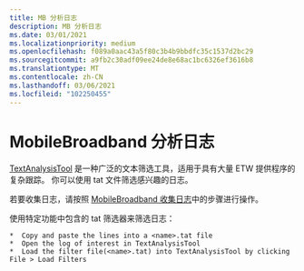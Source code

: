 ```yaml
---
title: MB 分析日志
description: MB 分析日志
ms.date: 03/01/2021
ms.localizationpriority: medium
ms.openlocfilehash: f089a0aac43a5f80c3b4b9bbdfc35c1537d2bc29
ms.sourcegitcommit: a9fb2c30adf09ee24de8e68ac1bc6326ef3616b8
ms.translationtype: MT
ms.contentlocale: zh-CN
ms.lasthandoff: 03/06/2021
ms.locfileid: "102250455"
---
```

# <a name="mobilebroadband-analyzing-logs"></a>MobileBroadband 分析日志

[TextAnalysisTool](https://github.com/TextAnalysisTool/Releases) 是一种广泛的文本筛选工具，适用于具有大量 ETW 提供程序的复杂跟踪。 你可以使用 tat 文件筛选感兴趣的日志。

若要收集日志，请按照 [MobileBroadband 收集日志](mb-collecting-logs.md)中的步骤进行操作。

使用特定功能中包含的 tat 筛选器来筛选日志：

```
*  Copy and paste the lines into a <name>.tat file
*  Open the log of interest in TextAnalysisTool
*  Load the filter file(<name>.tat) into TextAnalysisTool by clicking File > Load Filters
```